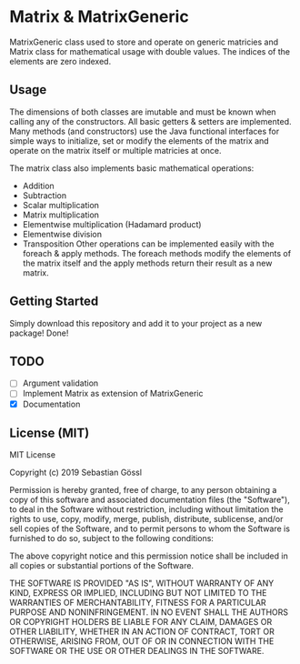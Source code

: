# Matrix & MatrixGeneric

MatrixGeneric class used to store and operate on generic matricies and Matrix
class for mathematical usage with double values.
The indices of the elements are zero indexed.

## Usage

The dimensions of both classes are imutable and must be known when calling
any of the constructors.
All basic getters & setters are implemented.
Many methods (and constructors) use the Java functional interfaces for simple
ways to initialize, set or modify the elements of the matrix and operate
on the matrix itself or multiple matricies at once.

The matrix class also implements basic mathematical operations:
 - Addition
 - Subtraction
 - Scalar multiplication
 - Matrix multiplication
 - Elementwise multiplication (Hadamard product)
 - Elementwise division
 - Transposition
Other operations can be implemented easily with the foreach & apply methods.
The foreach methods modify the elements of the matrix itself and
the apply methods return their result as a new matrix.

## Getting Started

Simply download this repository and add it to your project as a new package!
Done!

## TODO

 - [ ] Argument validation
 - [ ] Implement Matrix as extension of MatrixGeneric
 - [x] Documentation

## License (MIT)

MIT License

Copyright (c) 2019 Sebastian Gössl

Permission is hereby granted, free of charge, to any person obtaining a copy
of this software and associated documentation files (the "Software"), to deal
in the Software without restriction, including without limitation the rights
to use, copy, modify, merge, publish, distribute, sublicense, and/or sell
copies of the Software, and to permit persons to whom the Software is
furnished to do so, subject to the following conditions:

The above copyright notice and this permission notice shall be included in all
copies or substantial portions of the Software.

THE SOFTWARE IS PROVIDED "AS IS", WITHOUT WARRANTY OF ANY KIND, EXPRESS OR
IMPLIED, INCLUDING BUT NOT LIMITED TO THE WARRANTIES OF MERCHANTABILITY,
FITNESS FOR A PARTICULAR PURPOSE AND NONINFRINGEMENT. IN NO EVENT SHALL THE
AUTHORS OR COPYRIGHT HOLDERS BE LIABLE FOR ANY CLAIM, DAMAGES OR OTHER
LIABILITY, WHETHER IN AN ACTION OF CONTRACT, TORT OR OTHERWISE, ARISING FROM,
OUT OF OR IN CONNECTION WITH THE SOFTWARE OR THE USE OR OTHER DEALINGS IN THE
SOFTWARE.
